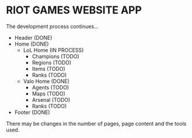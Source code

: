 # RIOT GAMES WEBSITE APP

The development process continues...

- Header (DONE)
- Home (DONE)
  - LoL Home (IN PROCESS)
    - Champions (TODO)
    - Regions (TODO)
    - Items (TODO)
    - Ranks (TODO)
  - Valo Home (DONE)
    - Agents (TODO)
    - Maps (TODO)
    - Arsenal (TODO)
    - Ranks (TODO)
- Footer (DONE)

There may be changes in the number of pages, page content and the tools used.
